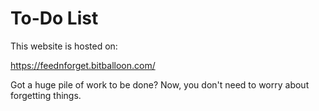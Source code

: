 # To-Do List

This website is hosted on:

https://feednforget.bitballoon.com/

Got a huge pile of work to be done? Now, you don't need to worry about forgetting things.